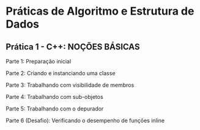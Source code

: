 # Práticas de Algoritmo e Estrutura de Dados

## Prática 1 - C++: NOÇÕES BÁSICAS 

Parte 1: Preparação inicial

Parte 2: Criando e instanciando uma classe

Parte 3: Trabalhando com visibilidade de membros

Parte 4: Trabalhando com sub-objetos

Parte 5: Trabalhando com o depurador

Parte 6 (Desafio): Verificando o desempenho de funções inline




